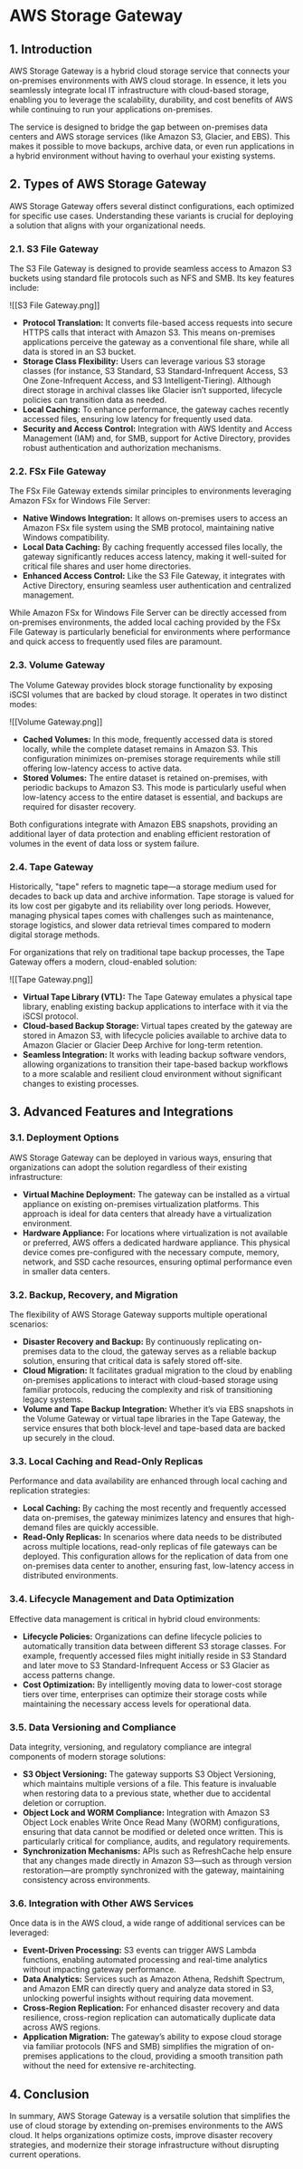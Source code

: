 # AWS Storage Gateway

## 1. Introduction

AWS Storage Gateway is a hybrid cloud storage service that connects your on-premises environments with AWS cloud storage. In essence, it lets you seamlessly integrate local IT infrastructure with cloud-based storage, enabling you to leverage the scalability, durability, and cost benefits of AWS while continuing to run your applications on-premises.

The service is designed to bridge the gap between on-premises data centers and AWS storage services (like Amazon S3, Glacier, and EBS). This makes it possible to move backups, archive data, or even run applications in a hybrid environment without having to overhaul your existing systems.

## 2. Types of AWS Storage Gateway

AWS Storage Gateway offers several distinct configurations, each optimized for specific use cases. Understanding these variants is crucial for deploying a solution that aligns with your organizational needs.

### 2.1. S3 File Gateway

The S3 File Gateway is designed to provide seamless access to Amazon S3 buckets using standard file protocols such as NFS and SMB. Its key features include:

![[S3 File Gateway.png]]

- **Protocol Translation:** It converts file-based access requests into secure HTTPS calls that interact with Amazon S3. This means on-premises applications perceive the gateway as a conventional file share, while all data is stored in an S3 bucket.
- **Storage Class Flexibility:** Users can leverage various S3 storage classes (for instance, S3 Standard, S3 Standard-Infrequent Access, S3 One Zone-Infrequent Access, and S3 Intelligent-Tiering). Although direct storage in archival classes like Glacier isn’t supported, lifecycle policies can transition data as needed.
- **Local Caching:** To enhance performance, the gateway caches recently accessed files, ensuring low latency for frequently used data.
- **Security and Access Control:** Integration with AWS Identity and Access Management (IAM) and, for SMB, support for Active Directory, provides robust authentication and authorization mechanisms.

### 2.2. FSx File Gateway

The FSx File Gateway extends similar principles to environments leveraging Amazon FSx for Windows File Server:

- **Native Windows Integration:** It allows on-premises users to access an Amazon FSx file system using the SMB protocol, maintaining native Windows compatibility.
- **Local Data Caching:** By caching frequently accessed files locally, the gateway significantly reduces access latency, making it well-suited for critical file shares and user home directories.
- **Enhanced Access Control:** Like the S3 File Gateway, it integrates with Active Directory, ensuring seamless user authentication and centralized management.

While Amazon FSx for Windows File Server can be directly accessed from on-premises environments, the added local caching provided by the FSx File Gateway is particularly beneficial for environments where performance and quick access to frequently used files are paramount.

### 2.3. Volume Gateway

The Volume Gateway provides block storage functionality by exposing iSCSI volumes that are backed by cloud storage. It operates in two distinct modes:

![[Volume Gateway.png]]

- **Cached Volumes:** In this mode, frequently accessed data is stored locally, while the complete dataset remains in Amazon S3. This configuration minimizes on-premises storage requirements while still offering low-latency access to active data.
- **Stored Volumes:** The entire dataset is retained on-premises, with periodic backups to Amazon S3. This mode is particularly useful when low-latency access to the entire dataset is essential, and backups are required for disaster recovery.

Both configurations integrate with Amazon EBS snapshots, providing an additional layer of data protection and enabling efficient restoration of volumes in the event of data loss or system failure.

### 2.4. Tape Gateway

Historically, "tape" refers to magnetic tape—a storage medium used for decades to back up data and archive information. Tape storage is valued for its low cost per gigabyte and its reliability over long periods. However, managing physical tapes comes with challenges such as maintenance, storage logistics, and slower data retrieval times compared to modern digital storage methods.

For organizations that rely on traditional tape backup processes, the Tape Gateway offers a modern, cloud-enabled solution:

![[Tape Gateway.png]]

- **Virtual Tape Library (VTL):** The Tape Gateway emulates a physical tape library, enabling existing backup applications to interface with it via the iSCSI protocol.
- **Cloud-based Backup Storage:** Virtual tapes created by the gateway are stored in Amazon S3, with lifecycle policies available to archive data to Amazon Glacier or Glacier Deep Archive for long-term retention.
- **Seamless Integration:** It works with leading backup software vendors, allowing organizations to transition their tape-based backup workflows to a more scalable and resilient cloud environment without significant changes to existing processes.

## 3. Advanced Features and Integrations

### 3.1. Deployment Options

AWS Storage Gateway can be deployed in various ways, ensuring that organizations can adopt the solution regardless of their existing infrastructure:

- **Virtual Machine Deployment:** The gateway can be installed as a virtual appliance on existing on-premises virtualization platforms. This approach is ideal for data centers that already have a virtualization environment.
- **Hardware Appliance:** For locations where virtualization is not available or preferred, AWS offers a dedicated hardware appliance. This physical device comes pre-configured with the necessary compute, memory, network, and SSD cache resources, ensuring optimal performance even in smaller data centers.

### 3.2. Backup, Recovery, and Migration

The flexibility of AWS Storage Gateway supports multiple operational scenarios:

- **Disaster Recovery and Backup:** By continuously replicating on-premises data to the cloud, the gateway serves as a reliable backup solution, ensuring that critical data is safely stored off-site.
- **Cloud Migration:** It facilitates gradual migration to the cloud by enabling on-premises applications to interact with cloud-based storage using familiar protocols, reducing the complexity and risk of transitioning legacy systems.
- **Volume and Tape Backup Integration:** Whether it’s via EBS snapshots in the Volume Gateway or virtual tape libraries in the Tape Gateway, the service ensures that both block-level and tape-based data are backed up securely in the cloud.

### 3.3. Local Caching and Read-Only Replicas

Performance and data availability are enhanced through local caching and replication strategies:

- **Local Caching:** By caching the most recently and frequently accessed data on-premises, the gateway minimizes latency and ensures that high-demand files are quickly accessible.
- **Read-Only Replicas:** In scenarios where data needs to be distributed across multiple locations, read-only replicas of file gateways can be deployed. This configuration allows for the replication of data from one on-premises data center to another, ensuring fast, low-latency access in distributed environments.

### 3.4. Lifecycle Management and Data Optimization

Effective data management is critical in hybrid cloud environments:

- **Lifecycle Policies:** Organizations can define lifecycle policies to automatically transition data between different S3 storage classes. For example, frequently accessed files might initially reside in S3 Standard and later move to S3 Standard-Infrequent Access or S3 Glacier as access patterns change.
- **Cost Optimization:** By intelligently moving data to lower-cost storage tiers over time, enterprises can optimize their storage costs while maintaining the necessary access levels for operational data.

### 3.5. Data Versioning and Compliance

Data integrity, versioning, and regulatory compliance are integral components of modern storage solutions:

- **S3 Object Versioning:** The gateway supports S3 Object Versioning, which maintains multiple versions of a file. This feature is invaluable when restoring data to a previous state, whether due to accidental deletion or corruption.
- **Object Lock and WORM Compliance:** Integration with Amazon S3 Object Lock enables Write Once Read Many (WORM) configurations, ensuring that data cannot be modified or deleted once written. This is particularly critical for compliance, audits, and regulatory requirements.
- **Synchronization Mechanisms:** APIs such as RefreshCache help ensure that any changes made directly in Amazon S3—such as through version restoration—are promptly synchronized with the gateway, maintaining consistency across environments.

### 3.6. Integration with Other AWS Services

Once data is in the AWS cloud, a wide range of additional services can be leveraged:

- **Event-Driven Processing:** S3 events can trigger AWS Lambda functions, enabling automated processing and real-time analytics without impacting gateway performance.
- **Data Analytics:** Services such as Amazon Athena, Redshift Spectrum, and Amazon EMR can directly query and analyze data stored in S3, unlocking powerful insights without requiring data movement.
- **Cross-Region Replication:** For enhanced disaster recovery and data resilience, cross-region replication can automatically duplicate data across AWS regions.
- **Application Migration:** The gateway’s ability to expose cloud storage via familiar protocols (NFS and SMB) simplifies the migration of on-premises applications to the cloud, providing a smooth transition path without the need for extensive re-architecting.

## 4. Conclusion

In summary, AWS Storage Gateway is a versatile solution that simplifies the use of cloud storage by extending on-premises environments to the AWS cloud. It helps organizations optimize costs, improve disaster recovery strategies, and modernize their storage infrastructure without disrupting current operations.
